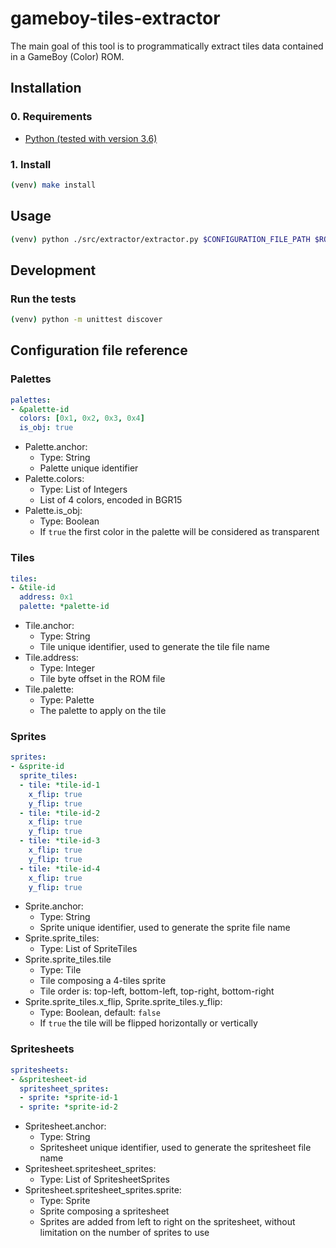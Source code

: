 # gameboy-tiles-extractor

The main goal of this tool is to programmatically extract tiles data contained in a GameBoy (Color) ROM.

## Installation

### 0. Requirements

* [Python (tested with version 3.6)](https://www.python.org)

### 1. Install

```bash
(venv) make install
```

## Usage

```bash
(venv) python ./src/extractor/extractor.py $CONFIGURATION_FILE_PATH $ROM_FILE_PATH $OUTPUT_DIRECTORY_PATH
```

## Development

### Run the tests

```bash
(venv) python -m unittest discover
```

## Configuration file reference

### Palettes

```yaml
palettes:
- &palette-id
  colors: [0x1, 0x2, 0x3, 0x4]
  is_obj: true
```

* Palette.anchor:
  * Type: String
  * Palette unique identifier
* Palette.colors:
  * Type: List of Integers
  * List of 4 colors, encoded in BGR15
* Palette.is_obj:
  * Type: Boolean
  * If `true` the first color in the palette will be considered as transparent

### Tiles

```yaml
tiles:
- &tile-id
  address: 0x1
  palette: *palette-id
```

* Tile.anchor:
  * Type: String
  * Tile unique identifier, used to generate the tile file name 
* Tile.address:
  * Type: Integer 
  * Tile byte offset in the ROM file
* Tile.palette:
  * Type: Palette
  * The palette to apply on the tile 

### Sprites

```yaml
sprites:
- &sprite-id
  sprite_tiles:
  - tile: *tile-id-1
    x_flip: true
    y_flip: true
  - tile: *tile-id-2
    x_flip: true
    y_flip: true
  - tile: *tile-id-3
    x_flip: true
    y_flip: true
  - tile: *tile-id-4
    x_flip: true
    y_flip: true
```

* Sprite.anchor:
  * Type: String
  * Sprite unique identifier, used to generate the sprite file name
* Sprite.sprite_tiles:
  * Type: List of SpriteTiles
* Sprite.sprite_tiles.tile
  * Type: Tile
  * Tile composing a 4-tiles sprite
  * Tile order is: top-left, bottom-left, top-right, bottom-right
* Sprite.sprite_tiles.x_flip, Sprite.sprite_tiles.y_flip:
  * Type: Boolean, default: `false`
  * If `true` the tile will be flipped horizontally or vertically

### Spritesheets

```yaml
spritesheets:
- &spritesheet-id
  spritesheet_sprites:
  - sprite: *sprite-id-1
  - sprite: *sprite-id-2
```

* Spritesheet.anchor:
  * Type: String
  * Spritesheet unique identifier, used to generate the spritesheet file name
* Spritesheet.spritesheet_sprites:
  * Type: List of SpritesheetSprites
* Spritesheet.spritesheet_sprites.sprite:
  * Type: Sprite
  * Sprite composing a spritesheet
  * Sprites are added from left to right on the spritesheet, without limitation on the number of sprites to use
